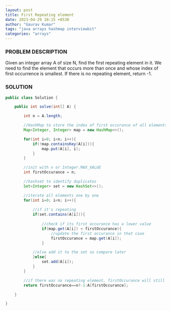 ```yaml
---
layout: post
title: First Repeating element
date: 2023-04-29 10:15 +0530
author: "Gaurav Kumar"
tags: "java arrays hashmap interviewbit"
categories: "arrays"
---
```


### PROBLEM DESCRIPTION

Given an integer array A of size N, find the first repeating element in it.
We need to find the element that occurs more than once and whose index of first occurrence is smallest.
If there is no repeating element, return -1.

### SOLUTION

```java
public class Solution {

    public int solve(int[] A) {

        int n = A.length;

        //HashMap to store the index of first occurance of all elements
        Map<Integer, Integer> map = new HashMap<>();

        for(int i=0; i<n; i++){
            if(!map.containsKey(A[i])){
                map.put(A[i], i);
            }
        }

        //init with n or Integer.MAX_VALUE
        int firstOccurance = n;

        //hashset to identify duplicates
        Set<Integer> set = new HashSet<>();

        //iterate all elements one by one
        for(int i=0; i<n; i++){
            
            //if it's repeating
            if(set.contains(A[i])){
                
                //check if its first occurance has a lower value
                if(map.get(A[i]) < firstOccurance){
                    //update the first occurance in that case
                    firstOccurance = map.get(A[i]);
                }

            //else add it to the set so compare later
            }else{
                set.add(A[i]);
            }
        }

        //if there was no repeating element, firstOccurance will still be set to n
        return firstOccurance==n?-1:A[firstOccurance];

    }

}

```
